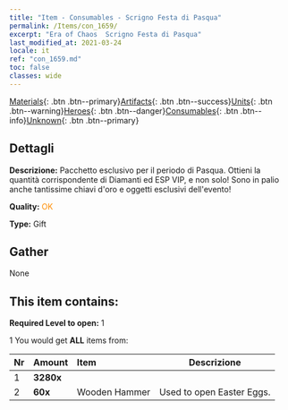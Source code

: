 ```yaml
---
title: "Item - Consumables - Scrigno Festa di Pasqua"
permalink: /Items/con_1659/
excerpt: "Era of Chaos  Scrigno Festa di Pasqua"
last_modified_at: 2021-03-24
locale: it
ref: "con_1659.md"
toc: false
classes: wide
---
```

 [Materials](/it/Items/){: .btn .btn--primary}[Artifacts](/it/Items/Artifacts/){: .btn .btn--success}[Units](/it/Items/Units/){: .btn .btn--warning}[Heroes](/it/Items/Heroes/){: .btn .btn--danger}[Consumables](/it/Items/Consumables/){: .btn .btn--info}[Unknown](/it/Items/Unknown/){: .btn .btn--primary}

## Dettagli
 **Descrizione:** Pacchetto esclusivo per il periodo di Pasqua. Ottieni la quantità corrispondente di Diamanti ed ESP VIP, e non solo! Sono in palio anche tantissime chiavi d'oro e oggetti esclusivi dell'evento!

 **Quality:** <span style="color: #FF8C00">OK</span>

 **Type:** Gift

## Gather

  None

## This item contains:

 **Required Level to open:** 1

 1 You would get **ALL** items  from:

  | Nr | Amount |     Item    | Descrizione |
  |:---|:-------|:------------|:-----------:|
  | 1 |  **3280x** | <i class="fas fa-gem"/> |  | 
  | 2 |  **60x** | Wooden Hammer | Used to open Easter Eggs.  | 
